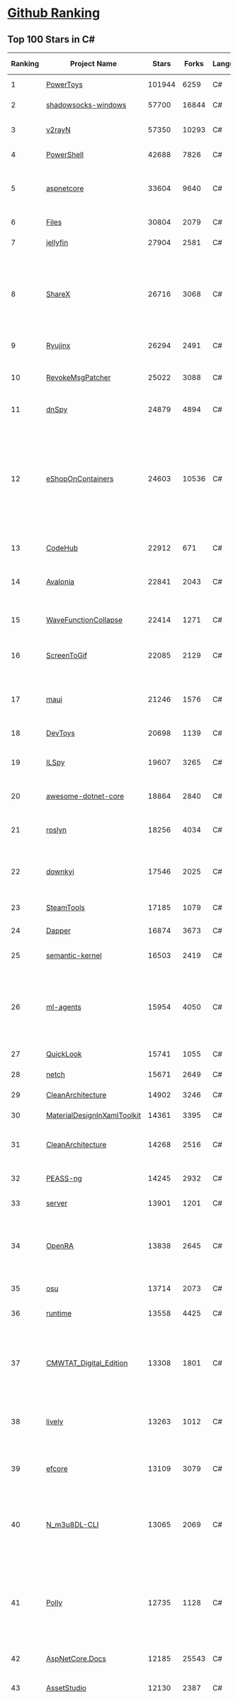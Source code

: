 [Github Ranking](../README.md)
==========

## Top 100 Stars in C\#

| Ranking | Project Name | Stars | Forks | Language | Open Issues | Description | Last Commit |
| ------- | ------------ | ----- | ----- | -------- | ----------- | ----------- | ----------- |
| 1 | [PowerToys](https://github.com/microsoft/PowerToys) | 101944 | 6259 | C# | 5365 | Windows system utilities to maximize productivity | 2024-02-03T00:14:01Z |
| 2 | [shadowsocks-windows](https://github.com/shadowsocks/shadowsocks-windows) | 57700 | 16844 | C# | 159 | A C# port of shadowsocks | 2023-10-24T01:11:51Z |
| 3 | [v2rayN](https://github.com/2dust/v2rayN) | 57350 | 10293 | C# | 11 | A GUI client for Windows, support Xray core and v2fly core and others | 2024-02-03T02:51:53Z |
| 4 | [PowerShell](https://github.com/PowerShell/PowerShell) | 42688 | 7826 | C# | 791 | PowerShell for every system! | 2024-02-02T23:11:46Z |
| 5 | [aspnetcore](https://github.com/dotnet/aspnetcore) | 33604 | 9640 | C# | 2897 | ASP.NET Core is a cross-platform .NET framework for building modern cloud-based web applications on Windows, Mac, or Linux. | 2024-02-03T02:19:08Z |
| 6 | [Files](https://github.com/files-community/Files) | 30804 | 2079 | C# | 388 | Building the best file manager for Windows | 2024-02-02T17:15:23Z |
| 7 | [jellyfin](https://github.com/jellyfin/jellyfin) | 27904 | 2581 | C# | 454 | The Free Software Media System | 2024-02-03T01:54:01Z |
| 8 | [ShareX](https://github.com/ShareX/ShareX) | 26716 | 3068 | C# | 515 | ShareX is a free and open source program that lets you capture or record any area of your screen and share it with a single press of a key. It also allows uploading images, text or other types of files to many supported destinations you can choose from. | 2024-01-29T02:42:31Z |
| 9 | [Ryujinx](https://github.com/Ryujinx/Ryujinx) | 26294 | 2491 | C# | 689 | Experimental Nintendo Switch Emulator written in C# | 2024-02-02T23:57:01Z |
| 10 | [RevokeMsgPatcher](https://github.com/huiyadanli/RevokeMsgPatcher) | 25022 | 3088 | C# | 51 | :trollface: A hex editor for WeChat/QQ/TIM - PC版微信/QQ/TIM防撤回补丁（我已经看到了，撤回也没用了） | 2023-12-13T17:06:24Z |
| 11 | [dnSpy](https://github.com/dnSpy/dnSpy) | 24879 | 4894 | C# | 0 | .NET debugger and assembly editor | 2020-12-20T23:55:15Z |
| 12 | [eShopOnContainers](https://github.com/dotnet-architecture/eShopOnContainers) | 24603 | 10536 | C# | 46 | Cross-platform .NET sample microservices and container based application that runs on Linux Windows and macOS. Powered by .NET 7, Docker Containers and Azure Kubernetes Services. Supports Visual Studio, VS for Mac and CLI based environments with Docker CLI, dotnet CLI, VS Code or any other code editor. Moved to https://github.com/dotnet/eShop. | 2023-11-15T22:27:17Z |
| 13 | [CodeHub](https://github.com/CodeHubApp/CodeHub) | 22912 | 671 | C# | 234 | CodeHub is an iOS application written using Xamarin | 2022-06-22T16:14:05Z |
| 14 | [Avalonia](https://github.com/AvaloniaUI/Avalonia) | 22841 | 2043 | C# | 1269 | Develop Desktop, Embedded, Mobile and WebAssembly apps with C# and XAML. The most popular .NET Foundation community project. | 2024-02-02T20:01:00Z |
| 15 | [WaveFunctionCollapse](https://github.com/mxgmn/WaveFunctionCollapse) | 22414 | 1271 | C# | 3 | Bitmap & tilemap generation from a single example with the help of ideas from quantum mechanics | 2024-01-29T01:06:50Z |
| 16 | [ScreenToGif](https://github.com/NickeManarin/ScreenToGif) | 22085 | 2129 | C# | 246 | 🎬 ScreenToGif allows you to record a selected area of your screen, edit and save it as a gif or video. | 2024-01-13T18:29:49Z |
| 17 | [maui](https://github.com/dotnet/maui) | 21246 | 1576 | C# | 3149 | .NET MAUI is the .NET Multi-platform App UI, a framework for building native device applications spanning mobile, tablet, and desktop. | 2024-02-03T01:54:02Z |
| 18 | [DevToys](https://github.com/veler/DevToys) | 20698 | 1139 | C# | 171 | A Swiss Army knife for developers. | 2024-01-31T14:32:23Z |
| 19 | [ILSpy](https://github.com/icsharpcode/ILSpy) | 19607 | 3265 | C# | 200 | .NET Decompiler with support for PDB generation, ReadyToRun, Metadata (&more) - cross-platform! | 2024-01-20T19:24:02Z |
| 20 | [awesome-dotnet-core](https://github.com/thangchung/awesome-dotnet-core) | 18864 | 2840 | C# | 19 | :honeybee: A collection of awesome .NET core libraries, tools, frameworks and software | 2024-01-31T17:02:14Z |
| 21 | [roslyn](https://github.com/dotnet/roslyn) | 18256 | 4034 | C# | 8401 | The Roslyn .NET compiler provides C# and Visual Basic languages with rich code analysis APIs. | 2024-02-03T02:30:59Z |
| 22 | [downkyi](https://github.com/leiurayer/downkyi) | 17546 | 2025 | C# | 560 | 哔哩下载姬downkyi，哔哩哔哩网站视频下载工具，支持批量下载，支持8K、HDR、杜比视界，提供工具箱（音视频提取、去水印等）。 | 2024-01-25T14:43:53Z |
| 23 | [SteamTools](https://github.com/BeyondDimension/SteamTools) | 17185 | 1079 | C# | 727 | 🛠「Watt Toolkit」是一个开源跨平台的多功能 Steam 工具箱。 | 2024-02-02T13:08:51Z |
| 24 | [Dapper](https://github.com/DapperLib/Dapper) | 16874 | 3673 | C# | 399 | Dapper - a simple object mapper for .Net | 2024-01-30T10:52:32Z |
| 25 | [semantic-kernel](https://github.com/microsoft/semantic-kernel) | 16503 | 2419 | C# | 478 | Integrate cutting-edge LLM technology quickly and easily into your apps | 2024-02-02T23:58:21Z |
| 26 | [ml-agents](https://github.com/Unity-Technologies/ml-agents) | 15954 | 4050 | C# | 14 | The Unity Machine Learning Agents Toolkit (ML-Agents) is an open-source project that enables games and simulations to serve as environments for training intelligent agents using deep reinforcement learning and imitation learning. | 2023-12-03T19:49:21Z |
| 27 | [QuickLook](https://github.com/QL-Win/QuickLook) | 15741 | 1055 | C# | 413 | Bring macOS “Quick Look” feature to Windows | 2023-10-18T23:12:17Z |
| 28 | [netch](https://github.com/netchx/netch) | 15671 | 2649 | C# | 8 | A simple proxy client | 2024-02-01T00:10:57Z |
| 29 | [CleanArchitecture](https://github.com/jasontaylordev/CleanArchitecture) | 14902 | 3246 | C# | 23 | Clean Architecture Solution Template for ASP.NET Core | 2024-01-19T21:36:14Z |
| 30 | [MaterialDesignInXamlToolkit](https://github.com/MaterialDesignInXAML/MaterialDesignInXamlToolkit) | 14361 | 3395 | C# | 170 | Google's Material Design in XAML & WPF, for C# & VB.Net.  | 2024-02-01T07:53:21Z |
| 31 | [CleanArchitecture](https://github.com/ardalis/CleanArchitecture) | 14268 | 2516 | C# | 31 | Clean Architecture Solution Template: A starting point for Clean Architecture with ASP.NET Core | 2024-02-01T20:44:04Z |
| 32 | [PEASS-ng](https://github.com/carlospolop/PEASS-ng) | 14245 | 2932 | C# | 20 | PEASS - Privilege Escalation Awesome Scripts SUITE (with colors) | 2024-01-31T10:54:36Z |
| 33 | [server](https://github.com/bitwarden/server) | 13901 | 1201 | C# | 68 | The core infrastructure backend (API, database, Docker, etc). | 2024-02-02T22:26:26Z |
| 34 | [OpenRA](https://github.com/OpenRA/OpenRA) | 13838 | 2645 | C# | 1468 | Open Source real-time strategy game engine for early Westwood games such as Command & Conquer: Red Alert written in C# using SDL and OpenGL. Runs on Windows, Linux, *BSD and Mac OS X. | 2024-02-02T15:14:10Z |
| 35 | [osu](https://github.com/ppy/osu) | 13714 | 2073 | C# | 1133 | rhythm is just a *click* away! | 2024-02-02T21:19:40Z |
| 36 | [runtime](https://github.com/dotnet/runtime) | 13558 | 4425 | C# | 8611 | .NET is a cross-platform runtime for cloud, mobile, desktop, and IoT apps. | 2024-02-03T02:19:18Z |
| 37 | [CMWTAT_Digital_Edition](https://github.com/TGSAN/CMWTAT_Digital_Edition) | 13308 | 1801 | C# | 24 | CloudMoe Windows 10/11 Activation Toolkit get digital license, the best open source Win 10/11 activator in GitHub. GitHub 上最棒的开源 Win10/Win11 数字权利（数字许可证）激活工具！ | 2023-10-07T03:09:31Z |
| 38 | [lively](https://github.com/rocksdanister/lively) | 13263 | 1012 | C# | 283 | Free and open-source software that allows users to set animated desktop wallpapers and screensavers powered by WinUI 3. | 2023-12-28T04:22:41Z |
| 39 | [efcore](https://github.com/dotnet/efcore) | 13109 | 3079 | C# | 1962 | EF Core is a modern object-database mapper for .NET. It supports LINQ queries, change tracking, updates, and schema migrations. | 2024-02-03T00:30:00Z |
| 40 | [N_m3u8DL-CLI](https://github.com/nilaoda/N_m3u8DL-CLI) | 13065 | 2069 | C# | 247 | [.NET] m3u8 downloader 开源的命令行m3u8/HLS/dash下载器，支持普通AES-128-CBC解密，多线程，自定义请求头等. 支持简体中文,繁体中文和英文. English Supported. | 2023-06-03T09:30:55Z |
| 41 | [Polly](https://github.com/App-vNext/Polly) | 12735 | 1128 | C# | 10 | Polly is a .NET resilience and transient-fault-handling library that allows developers to express policies such as Retry, Circuit Breaker, Timeout, Bulkhead Isolation, and Fallback in a fluent and thread-safe manner. From version 6.0.1, Polly targets .NET Standard 1.1 and 2.0+. | 2024-02-02T10:05:14Z |
| 42 | [AspNetCore.Docs](https://github.com/dotnet/AspNetCore.Docs) | 12185 | 25543 | C# | 487 | Documentation for ASP.NET Core | 2024-02-03T00:42:37Z |
| 43 | [AssetStudio](https://github.com/Perfare/AssetStudio) | 12130 | 2387 | C# | 177 | AssetStudio is a tool for exploring, extracting and exporting assets and assetbundles. | 2022-12-08T15:37:37Z |
| 44 | [abp](https://github.com/abpframework/abp) | 11964 | 3287 | C# | 461 | Open Source Web Application Framework for ASP.NET Core. Offers an opinionated architecture to build enterprise software solutions with best practices on top of the .NET and the ASP.NET Core platforms. Provides the fundamental infrastructure, production-ready startup templates, application modules, UI themes, tooling, guides and documentation. | 2024-02-02T14:57:06Z |
| 45 | [aspnetboilerplate](https://github.com/aspnetboilerplate/aspnetboilerplate) | 11447 | 3770 | C# | 175 | ASP.NET Boilerplate - Web Application Framework | 2024-02-02T14:49:04Z |
| 46 | [UnityCsReference](https://github.com/Unity-Technologies/UnityCsReference) | 11147 | 2482 | C# | 0 | Unity C# reference source code. | 2024-01-31T21:06:31Z |
| 47 | [optimizer](https://github.com/hellzerg/optimizer) | 10891 | 761 | C# | 10 | The finest Windows Optimizer | 2024-01-13T21:41:31Z |
| 48 | [winsw](https://github.com/winsw/winsw) | 10849 | 1486 | C# | 182 | A wrapper executable that can run any executable as a Windows service, in a permissive license. | 2023-12-19T05:07:15Z |
| 49 | [mono](https://github.com/mono/mono) | 10743 | 3874 | C# | 2160 | Mono open source ECMA CLI, C# and .NET implementation. | 2024-01-25T15:01:55Z |
| 50 | [basic-computer-games](https://github.com/coding-horror/basic-computer-games) | 10715 | 1330 | C# | 16 | An updated version of the classic "Basic Computer Games" book, with well-written examples in a variety of common MEMORY SAFE, SCRIPTING programming languages. See https://coding-horror.github.io/basic-computer-games/ | 2024-01-11T01:07:05Z |
| 51 | [csharplang](https://github.com/dotnet/csharplang) | 10670 | 1069 | C# | 435 | The official repo for the design of the C# programming language | 2024-02-03T01:15:17Z |
| 52 | [MonoGame](https://github.com/MonoGame/MonoGame) | 10559 | 2817 | C# | 720 | One framework for creating powerful cross-platform games. | 2024-01-31T16:30:39Z |
| 53 | [Jackett](https://github.com/Jackett/Jackett) | 10436 | 1210 | C# | 191 | API Support for your favorite torrent trackers | 2024-02-03T02:31:52Z |
| 54 | [Newtonsoft.Json](https://github.com/JamesNK/Newtonsoft.Json) | 10408 | 3263 | C# | 671 | Json.NET is a popular high-performance JSON framework for .NET | 2024-01-23T02:41:57Z |
| 55 | [MediatR](https://github.com/jbogard/MediatR) | 10359 | 1113 | C# | 10 | Simple, unambitious mediator implementation in .NET | 2024-01-17T14:26:29Z |
| 56 | [ArchiSteamFarm](https://github.com/JustArchiNET/ArchiSteamFarm) | 10295 | 1082 | C# | 6 | C# application with primary purpose of farming Steam cards from multiple accounts simultaneously. | 2024-02-02T22:39:50Z |
| 57 | [modular-monolith-with-ddd](https://github.com/kgrzybek/modular-monolith-with-ddd) | 9831 | 1528 | C# | 46 | Full Modular Monolith application with Domain-Driven Design approach. | 2024-01-30T17:08:44Z |
| 58 | [duplicati](https://github.com/duplicati/duplicati) | 9826 | 853 | C# | 852 | Store securely encrypted backups in the cloud! | 2024-01-16T17:53:14Z |
| 59 | [QuestPDF](https://github.com/QuestPDF/QuestPDF) | 9797 | 499 | C# | 193 | QuestPDF is a modern open-source .NET library for PDF document generation. Offering comprehensive layout engine powered by concise and discoverable C# Fluent API. Easily generate PDF reports, invoices, exports, etc. | 2024-01-30T11:16:48Z |
| 60 | [BenchmarkDotNet](https://github.com/dotnet/BenchmarkDotNet) | 9796 | 942 | C# | 167 | Powerful .NET library for benchmarking | 2024-01-29T15:20:47Z |
| 61 | [orleans](https://github.com/dotnet/orleans) | 9687 | 2023 | C# | 430 | Cloud Native application framework for .NET | 2024-02-01T03:25:16Z |
| 62 | [AutoMapper](https://github.com/AutoMapper/AutoMapper) | 9666 | 1740 | C# | 0 | A convention-based object-object mapper in .NET.  | 2024-01-24T06:34:26Z |
| 63 | [choco](https://github.com/chocolatey/choco) | 9658 | 910 | C# | 732 | Chocolatey - the package manager for Windows | 2024-02-02T17:45:29Z |
| 64 | [eShopOnWeb](https://github.com/dotnet-architecture/eShopOnWeb) | 9644 | 5013 | C# | 10 | Sample ASP.NET Core 8.0 reference application, powered by Microsoft, demonstrating a layered application architecture with monolithic deployment model. Download the eBook PDF from docs folder. | 2024-02-02T16:01:15Z |
| 65 | [Sonarr](https://github.com/Sonarr/Sonarr) | 9611 | 1193 | C# | 99 | Smart PVR for newsgroup and bittorrent users. | 2024-02-02T23:55:33Z |
| 66 | [ContextMenuManager](https://github.com/BluePointLilac/ContextMenuManager) | 9589 | 523 | C# | 85 | 🖱️ 纯粹的Windows右键菜单管理程序 | 2023-04-13T01:18:12Z |
| 67 | [CefSharp](https://github.com/cefsharp/CefSharp) | 9566 | 2930 | C# | 44 | .NET (WPF and Windows Forms) bindings for the Chromium Embedded Framework | 2024-02-02T20:59:51Z |
| 68 | [RestSharp](https://github.com/restsharp/RestSharp) | 9363 | 2336 | C# | 29 | Simple REST and HTTP API Client for .NET | 2023-12-14T17:07:39Z |
| 69 | [Locale-Emulator](https://github.com/xupefei/Locale-Emulator) | 9326 | 768 | C# | 0 | Yet Another System Region and Language Simulator | 2022-04-15T09:55:46Z |
| 70 | [Captura](https://github.com/MathewSachin/Captura) | 9181 | 1761 | C# | 109 | Capture Screen, Audio, Cursor, Mouse Clicks and Keystrokes | 2023-04-09T14:52:52Z |
| 71 | [IdentityServer4](https://github.com/IdentityServer/IdentityServer4) | 9145 | 3992 | C# | 0 | OpenID Connect and OAuth 2.0 Framework for ASP.NET Core | 2022-12-13T07:48:19Z |
| 72 | [FluentTerminal](https://github.com/felixse/FluentTerminal) | 9073 | 456 | C# | 247 | A Terminal Emulator based on UWP and web technologies. | 2023-03-22T20:02:30Z |
| 73 | [SignalR](https://github.com/SignalR/SignalR) | 9044 | 2300 | C# | 34 | Incredibly simple real-time web for .NET | 2023-08-02T22:28:40Z |
| 74 | [MahApps.Metro](https://github.com/MahApps/MahApps.Metro) | 9043 | 2458 | C# | 84 | A framework that allows developers to cobble together a better UI for their own WPF applications with minimal effort. | 2023-12-21T18:26:59Z |
| 75 | [Terminal.Gui](https://github.com/gui-cs/Terminal.Gui) | 8911 | 665 | C# | 150 | Cross Platform Terminal UI toolkit for .NET | 2024-02-02T18:39:08Z |
| 76 | [Hangfire](https://github.com/HangfireIO/Hangfire) | 8839 | 1651 | C# | 801 | An easy way to perform background job processing in .NET and .NET Core applications. No Windows Service or separate process required | 2024-01-31T03:36:56Z |
| 77 | [nopCommerce](https://github.com/nopSolutions/nopCommerce) | 8738 | 5025 | C# | 76 | ASP.NET Core eCommerce software. nopCommerce is a free and open-source shopping cart. | 2024-02-03T01:23:48Z |
| 78 | [machinelearning](https://github.com/dotnet/machinelearning) | 8734 | 1861 | C# | 852 | ML.NET is an open source and cross-platform machine learning framework for .NET. | 2024-02-02T19:26:18Z |
| 79 | [Bulk-Crap-Uninstaller](https://github.com/Klocman/Bulk-Crap-Uninstaller) | 8733 | 475 | C# | 68 | Remove large amounts of unwanted applications quickly. | 2024-01-25T20:54:59Z |
| 80 | [Radarr](https://github.com/Radarr/Radarr) | 8729 | 922 | C# | 351 | Movie organizer/manager for usenet and torrent users. | 2024-02-02T23:39:13Z |
| 81 | [practical-aspnetcore](https://github.com/dodyg/practical-aspnetcore) | 8692 | 1120 | C# | 167 | Practical samples of ASP.NET Core 8.0, 7.0, 6.0, 5.0, 3.1, 2.2, and 2.1,projects you can use. Readme contains explanations on all projects. | 2024-01-10T17:32:17Z |
| 82 | [FluentValidation](https://github.com/FluentValidation/FluentValidation) | 8628 | 1179 | C# | 7 | A popular .NET validation library for building strongly-typed validation rules. | 2024-01-24T13:30:21Z |
| 83 | [Bili.Uwp](https://github.com/Richasy/Bili.Uwp) | 8506 | 524 | C# | 198 | 适用于新系统UI的哔哩 | 2023-10-30T22:21:00Z |
| 84 | [Lean](https://github.com/QuantConnect/Lean) | 8395 | 3097 | C# | 215 | Lean Algorithmic Trading Engine by QuantConnect (Python, C#) | 2024-02-03T00:18:24Z |
| 85 | [PDFPatcher](https://github.com/wmjordan/PDFPatcher) | 8257 | 1201 | C# | 58 | PDF补丁丁——PDF工具箱，可以编辑书签、剪裁旋转页面、解除限制、提取或合并文档，探查文档结构，提取图片、转成图片等等 | 2023-12-04T09:16:06Z |
| 86 | [uno](https://github.com/unoplatform/uno) | 8201 | 689 | C# | 1397 | Build Mobile, Desktop and WebAssembly apps with C# and XAML. Today. Open source and professionally supported. | 2024-02-03T02:16:11Z |
| 87 | [mRemoteNG](https://github.com/mRemoteNG/mRemoteNG) | 8198 | 1423 | C# | 812 | mRemoteNG is the next generation of mRemote, open source, tabbed, multi-protocol, remote connections manager. | 2024-01-28T09:15:03Z |
| 88 | [EarTrumpet](https://github.com/File-New-Project/EarTrumpet) | 8196 | 495 | C# | 54 | EarTrumpet - Volume Control for Windows | 2024-01-16T12:00:46Z |
| 89 | [Humanizer](https://github.com/Humanizr/Humanizer) | 8181 | 938 | C# | 217 | Humanizer meets all your .NET needs for manipulating and displaying strings, enums, dates, times, timespans, numbers and quantities | 2024-01-27T21:08:45Z |
| 90 | [WeiXinMPSDK](https://github.com/JeffreySu/WeiXinMPSDK) | 8159 | 4351 | C# | 205 | 微信全平台 SDK Senparc.Weixin for C#，支持 .NET Framework 及 .NET Core、.NET 6.0、.NET 8.0。已支持微信公众号、小程序、小游戏、微信支付、企业微信/企业号、开放平台、JSSDK、微信周边等全平台。 WeChat SDK for C#. | 2024-01-25T16:53:26Z |
| 91 | [Notepads](https://github.com/0x7c13/Notepads) | 8158 | 464 | C# | 305 | A modern, lightweight text editor with a minimalist design. | 2024-01-22T10:33:48Z |
| 92 | [spectre.console](https://github.com/spectreconsole/spectre.console) | 8123 | 423 | C# | 151 | A .NET library that makes it easier to create beautiful console applications. | 2024-02-01T00:18:55Z |
| 93 | [LiteDB](https://github.com/mbdavid/LiteDB) | 8036 | 1181 | C# | 629 | LiteDB - A .NET NoSQL Document Store in a single data file | 2024-02-01T07:02:05Z |
| 94 | [Ocelot](https://github.com/ThreeMammals/Ocelot) | 8032 | 1619 | C# | 281 | .NET API Gateway | 2024-02-02T09:38:01Z |
| 95 | [ET](https://github.com/egametang/ET) | 8031 | 2890 | C# | 59 | Unity3D Client And C# Server Framework | 2024-02-02T15:37:14Z |
| 96 | [Bogus](https://github.com/bchavez/Bogus) | 7994 | 460 | C# | 42 | :card_index: A simple fake data generator for C#, F#, and VB.NET. Based on and ported from the famed faker.js. | 2024-02-03T02:57:00Z |
| 97 | [Quasar](https://github.com/quasar/Quasar) | 7925 | 2383 | C# | 139 | Remote Administration Tool for Windows | 2023-09-06T10:53:31Z |
| 98 | [refit](https://github.com/reactiveui/refit) | 7834 | 722 | C# | 176 | The automatic type-safe REST library for .NET Core, Xamarin and .NET. Heavily inspired by Square's Retrofit library, Refit turns your REST API into a live interface. | 2024-01-22T01:15:10Z |
| 99 | [ReactiveUI](https://github.com/reactiveui/ReactiveUI) | 7815 | 1144 | C# | 69 | An advanced, composable, functional reactive model-view-viewmodel framework for all .NET platforms that is inspired by functional reactive programming. ReactiveUI allows you to  abstract mutable state away from your user interfaces, express the idea around a feature in one readable place and improve the testability of your application. | 2024-02-01T13:57:25Z |
| 100 | [Dependencies](https://github.com/lucasg/Dependencies) | 7771 | 665 | C# | 99 | A rewrite of the old legacy software "depends.exe" in C# for Windows devs to troubleshoot dll load dependencies issues. | 2023-11-26T12:30:30Z |

